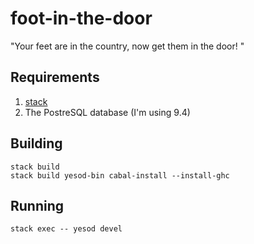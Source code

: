 # foot-in-the-door
"Your feet are in the country, now get them in the door!
"

## Requirements

1. [stack](http://docs.haskellstack.org/en/stable/README/)
1. The PostreSQL database (I'm using 9.4)

## Building

````
stack build
stack build yesod-bin cabal-install --install-ghc
````

## Running
````
stack exec -- yesod devel
````
